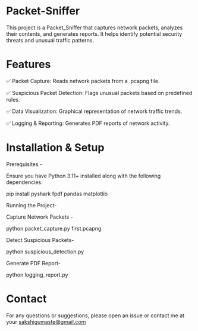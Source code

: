 # Packet-Sniffer
This project is a Packet_Sniffer that captures network packets, analyzes their contents, and generates reports. It helps identify potential security threats and unusual traffic patterns.
# Features

✅ Packet Capture: Reads network packets from a .pcapng file.

✅ Suspicious Packet Detection: Flags unusual packets based on predefined rules.

✅ Data Visualization: Graphical representation of network traffic trends.

✅ Logging & Reporting: Generates PDF reports of network activity.

# Installation & Setup

Prerequisites -

Ensure you have Python 3.11+ installed along with the following dependencies:

pip install pyshark fpdf pandas matplotlib

Running the Project-

Capture Network Packets -

python packet_capture.py first.pcapng

Detect Suspicious Packets-

python suspicious_detection.py

Generate PDF Report-

python logging_report.py

# Contact
For any questions or suggestions, please open an issue or contact me at your sakshigumaste@gmail.com
